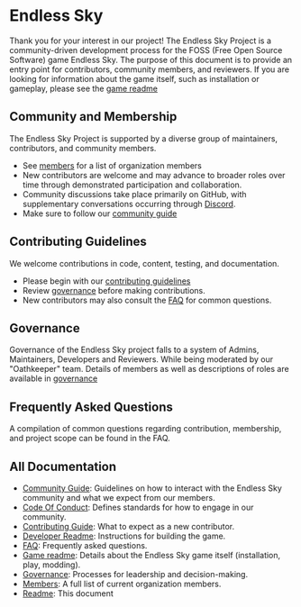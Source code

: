 # Endless Sky

Thank you for your interest in our project!
The Endless Sky Project is a community-driven development process for the FOSS (Free Open Source Software) game Endless Sky. 
The purpose of this document is to provide an entry point for contributors, community members, and reviewers. If you are looking for information about the game itself, such as installation or gameplay, please see the [game readme](GAME.md)

## Community and Membership
The Endless Sky Project is supported by a diverse group of maintainers, contributors, and community members.
- See [members](MEMBERS.md) for a list of organization members
- New contributors are welcome and may advance to broader roles over time through demonstrated participation and collaboration.
- Community discussions take place primarily on GitHub, with supplementary conversations occurring through [Discord](https://discord.gg/ZeuASSx).
- Make sure to follow our [community guide](COMMUNITY.md)

## Contributing Guidelines
We welcome contributions in code, content, testing, and documentation.
- Please begin with our [contributing guidelines](CONTRIBUTING.md)
- Review [governance](GOVERNANCE.md) before making contributions.
- New contributors may also consult the [FAQ](FAQ.md) for common questions.

## Governance
Governance of the Endless Sky project falls to a system of Admins, Maintainers, Developers and Reviewers. While being moderated by our "Oathkeeper" team. Details of members as well as descriptions of roles are available in [governance](GOVERNANCE.md)

## Frequently Asked Questions
A compilation of common questions regarding contribution, membership, and project scope can be found in the FAQ.

## All Documentation
- [Community Guide](COMMUNITY.md): Guidelines on how to interact with the Endless Sky community and what we expect from our members.
- [Code Of Conduct](CONDUCT>.md): Defines standards for how to engage in our community.
- [Contributing Guide](CONTRIBUTING.md): What to expect as a new contributor.
- [Developer Readme](DEVELOPER.md): Instructions for building the game.
- [FAQ](FAQ.md): Frequently asked questions.
- [Game readme](GAME.md): Details about the Endless Sky game itself (installation, play, modding).
- [Governance](GOVERNANCE.md): Processes for leadership and decision-making.
- [Members](MEMBERS.md): A full list of current organization members.
- [Readme](README.md): This document
